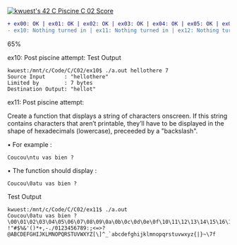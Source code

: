 [![kwuest's 42 C Piscine C 02 Score](https://badge42.vercel.app/api/v2/clb55h6z600300fkzy9cemaa4/project/2906558)](https://github.com/JaeSeoKim/badge42)
```diff
+ ex00: OK | ex01: OK | ex02: OK | ex03: OK | ex04: OK | ex05: OK | ex06: OK | ex07: OK | ex08: OK | ex09: OK | 
- ex10: Nothing turned in | ex11: Nothing turned in | ex12: Nothing turned in
```
65%

ex10: Post piscine attempt: Test Output
```
kwuest:/mnt/c/Code/C/C02/ex10$ ./a.out hellothere 7
Source Input      : "hellothere"
Limited by        : 7 bytes
Destination Output: "hellot"
```

ex11: Post piscine attempt: 

Create a function that displays a string of characters onscreen. If this string contains characters that aren’t printable, they’ll have to be displayed in the shape of
hexadecimals (lowercase), preceeded by a "backslash".

• For example :

`Coucou\ntu vas bien ?`

• The function should display :

`Coucou\0atu vas bien ?`

Test Output
```
kwuest:/mnt/c/Code/C/C02/ex11$ ./a.out
Coucou\0atu vas bien ?
\00\01\02\03\04\05\06\07\08\09\0a\0b\0c\0d\0e\0f\10\11\12\13\14\15\16\17\18\19\1a\1b\1c\1d\1e\1f !"#$%&'()*+,-./0123456789:;<=>?@ABCDEFGHIJKLMNOPQRSTUVWXYZ[\]^_`abcdefghijklmnopqrstuvwxyz{|}~\7f
```
